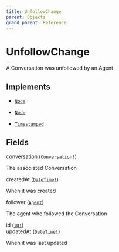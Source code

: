 ```yaml
---
title: UnfollowChange
parent: Objects
grand_parent: Reference
---
```


# UnfollowChange

A Conversation was unfollowed by an Agent

## Implements

- <code><a href="/docs/reference/interface/node">Node</a></code>

- <code><a href="/docs/reference/interface/node">Node</a></code>

- <code><a href="/docs/reference/interface/timestamped">Timestamped</a></code>

## Fields

<div class="field-entry ">
  <span id="conversation" class="field-name anchored">conversation (<code><a href="/docs/reference/interface/conversation">Conversation!</a></code>)</span>

  <div class="description-wrapper">
   <p>The associated Conversation</p>

  </div>
</div>

<div class="field-entry ">
  <span id="created_at" class="field-name anchored">createdAt (<code><a href="/docs/reference/scalar/date_time">DateTime!</a></code>)</span>

  <div class="description-wrapper">
   <p>When it was created</p>

  </div>
</div>

<div class="field-entry ">
  <span id="follower" class="field-name anchored">follower (<code><a href="/docs/reference/object/agent">Agent</a></code>)</span>

  <div class="description-wrapper">
   <p>The agent who followed the Conversation</p>

  </div>
</div>

<div class="field-entry ">
  <span id="id" class="field-name anchored">id (<code><a href="/docs/reference/scalar/id">ID!</a></code>)</span>

  <div class="description-wrapper">

  </div>
</div>

<div class="field-entry ">
  <span id="updated_at" class="field-name anchored">updatedAt (<code><a href="/docs/reference/scalar/date_time">DateTime!</a></code>)</span>

  <div class="description-wrapper">
   <p>When it was last updated</p>

  </div>
</div>

